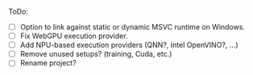 ToDo:
- [ ] Option to link against static or dynamic MSVC runtime on Windows.
- [ ] Fix WebGPU execution provider.
- [ ] Add NPU-based execution providers (QNN?, Intel OpenVINO?, ...)
- [ ] Remove unused setups? (training, Cuda, etc.)
- [ ] Rename project?
